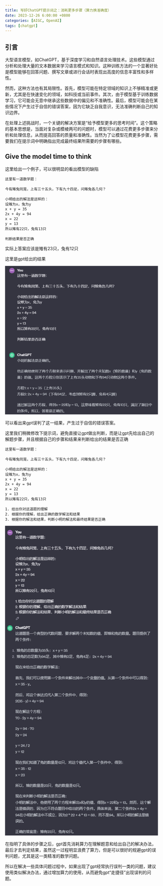 ```yaml
---
title: 写好ChatGPT提示词之：消耗更多步骤（算力换准确度）
date: 2023-12-26 6:00:00 +0800
categories: [AIGC, OpenAI]
tags: [chatgpt]
---
```


## 引言

大型语言模型，如ChatGPT，基于深度学习和自然语言处理技术。这些模型通过分析和处理大量的文本数据来学习语言模式和知识。这种训练方法的一个显著好处是模型能够在回答问题、撰写文章或进行会话时表现出高度的信息丰富性和多样性。

然而，这种方法也有其局限性。首先，模型可能在特定领域的知识上不够精准或更新，尤其是在快速变化的领域，如科技或当前事件。其次，由于模型基于训练数据学习，它可能会无意中继承这些数据中的偏见和不准确性。最后，模型可能会在某些情况下产生过于自信的错误答案，因为它缺乏自我意识，无法准确判断自己的知识边界。

在处理上述挑战时，一个关键的解决方案是“给予模型更多的思考时间”。这个策略的基本思想是，当面对复杂或模棱两可的问题时，模型可以通过花费更多步骤来分析和处理信息，从而提高回答的质量和准确性。当然为了让模型花费更多步骤，需要我们在提示词中明确指出完成最终结果所需要的步骤有哪些。

## Give the model time to think

这里给出一个例子，可以很明显的看出模型的缺陷

```
这里有一道数学题：

今有雉兔同笼，上有三十五头，下有九十四足，问雉兔各几何？

小明给出的解法是这样的：
设雉为x，兔为y
x + y = 35
2x + 4y = 94
x = 22
y = 13
所以雉有22只，兔有13只

判断结果是否正确
```
实际上答案应该是雉有23只，兔有12只

这里是gpt给出的结果

![gpt执行结果](/assets/image/2023/12/20231226071627.png)

可以看出来gpt误判了这一结果，产生过于自信的错误答案。

这里我们稍微修改下提示词，避免直接让gpt做出判断，而是让gpt先给出自己的解题步骤，并且根据自己的步骤和结果来判断给出的结果是否正确

```
这里有一道数学题：

今有雉兔同笼，上有三十五头，下有九十四足，问雉兔各几何？

小明给出的解法是这样的：
设雉为x，兔为y
x + y = 35
2x + 4y = 94
x = 22
y = 13
所以雉有22只，兔有13只

1. 给出你对这道题的理解
2. 根据你的理解，给出正确的数学解法和结果
3. 根据你的解法和结果，判断小明的解法和最终结果是否正确
```

![gpt执行结果](/assets/image/2023/12/20231226072531.png)

在指明了具体的步骤之后，gpt首先消耗算力在理解题意和给出自己的解决办法，最后才去判定结果，虽然这一过程明显浪费了算力，但是可以很好的规避gpt的误判问题，尤其是这一类精准的数学问题。

所以在解决一些具体问题过程中，如果出现了gpt经常执行误判一类的问题，建议使用类似解决办法，通过增加算力的使用，从而避免gpt“走捷径”出现误判的问题。

